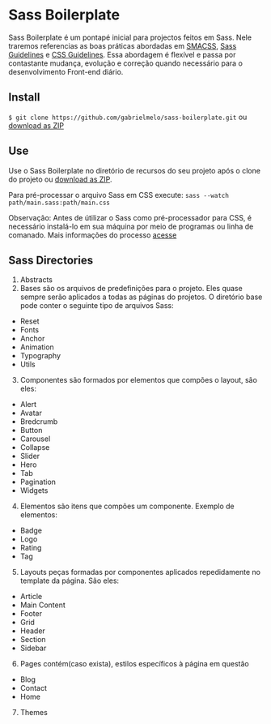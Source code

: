 # Sass Boilerplate

Sass Boilerplate é um pontapé inicial para projectos feitos em Sass. Nele traremos referencias as boas práticas abordadas em [SMACSS](https://smacss.com), [Sass Guidelines](https://sass-guidelin.es) e [CSS Guidelines](http://cssguidelin.es). Essa abordagem é flexível e passa por contastante mudança, evolução e correção quando necessário para o desenvolvimento Front-end diário.


## Install

```$ git clone https://github.com/gabrielmelo/sass-boilerplate.git``` ou [download as ZIP](https://github.com/gabrielmelo/sass-boilerplate/archive/master.zip)

## Use

Use o Sass Boilerplate no diretório de recursos do seu projeto após o clone do projeto ou [download as ZIP](https://github.com/gabrielmelo/sass-boilerplate/archive/master.zip).

Para pré-processar o arquivo Sass em CSS execute: ``` sass --watch path/main.sass:path/main.css ```

Observação: Antes de útilizar o Sass como pré-processador para CSS, é necessário instalá-lo em sua máquina por meio de programas ou linha de comanado. Mais informações do processo [acesse](http://sass-lang.com/install)

## Sass Directories
1. Abstracts
2. Bases são os arquivos de predefinições para o projeto. Eles quase sempre serão aplicados a todas as páginas do projetos. O diretório base pode conter o seguinte tipo de arquivos Sass:
  - Reset
  - Fonts
  - Anchor
  - Animation
  - Typography
  - Utils

3. Componentes são formados por elementos que compões o layout, são eles:
  - Alert
  - Avatar
  - Bredcrumb
  - Button
  - Carousel
  - Collapse
  - Slider
  - Hero
  - Tab
  - Pagination
  - Widgets

4. Elementos são itens que compões um componente. Exemplo de elementos:
  - Badge
  - Logo
  - Rating
  - Tag

5. Layouts peças formadas por componentes aplicados repedidamente no template da página. São eles:
  - Article
  - Main Content
  - Footer
  - Grid
  - Header
  - Section
  - Sidebar

6. Pages contém(caso exista), estilos específicos à página em questão
  - Blog
  - Contact
  - Home

7. Themes
